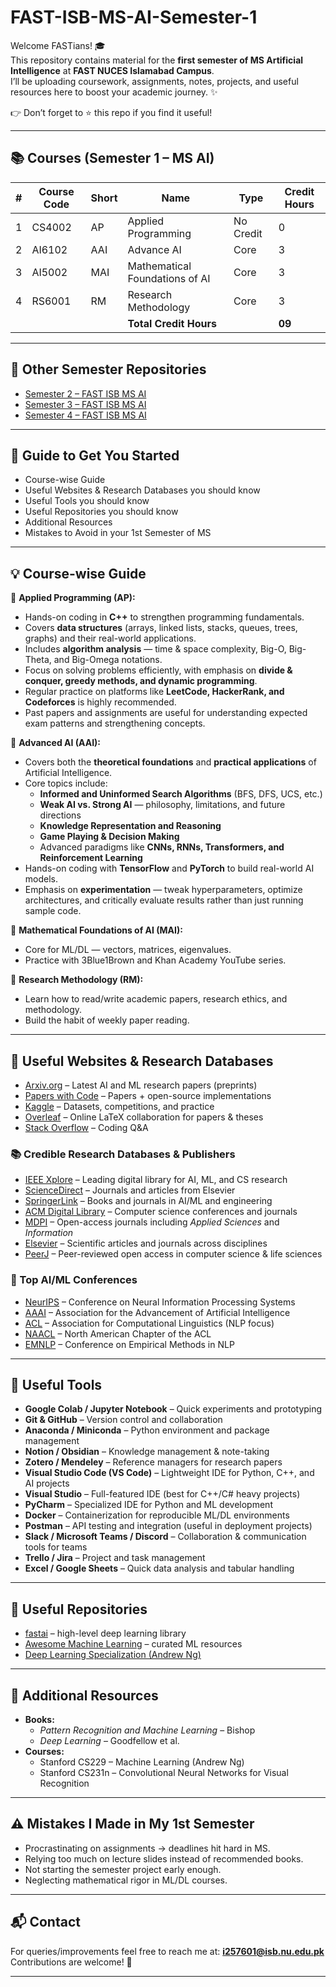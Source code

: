 # FAST-ISB-MS-AI-Semester-1

Welcome FASTians! 🎓  
This repository contains material for the **first semester of MS Artificial Intelligence** at **FAST NUCES Islamabad Campus**.  
I’ll be uploading coursework, assignments, notes, projects, and useful resources here to boost your academic journey. ✨  

👉 Don’t forget to ⭐ this repo if you find it useful!

---
## 📚 Courses (Semester 1 – MS AI)
| #  | Course Code | Short | Name                                  | Type   | Credit Hours |
|----|-------------|-------|---------------------------------------|--------------|--------------|
| 1  | CS4002      | AP    | Applied Programming                   | No Credit    |      0       |
| 2  | AI6102      | AAI   | Advance AI                            | Core         |      3       |
| 3  | AI5002      | MAI   | Mathematical Foundations of AI        | Core         |      3       |
| 4  | RS6001      | RM    | Research Methodology                  | Core         |      3       |
|    |             |       | **Total Credit Hours**                |              |    **09**    |
---

## 🔗 Other Semester Repositories
- [Semester 2 – FAST ISB MS AI](#)  
- [Semester 3 – FAST ISB MS AI](#)  
- [Semester 4 – FAST ISB MS AI](#)  

---

## 🔗 Guide to Get You Started
- Course-wise Guide
- Useful Websites & Research Databases you should know  
- Useful Tools you should know  
- Useful Repositories you should know  
- Additional Resources  
- Mistakes to Avoid in your 1st Semester of MS  

---

## 💡 Course-wise Guide
📌 **Applied Programming (AP):**  
- Hands-on coding in **C++** to strengthen programming fundamentals.  
- Covers **data structures** (arrays, linked lists, stacks, queues, trees, graphs) and their real-world applications.  
- Includes **algorithm analysis** — time & space complexity, Big-O, Big-Theta, and Big-Omega notations.  
- Focus on solving problems efficiently, with emphasis on **divide & conquer, greedy methods, and dynamic programming**.  
- Regular practice on platforms like **LeetCode, HackerRank, and Codeforces** is highly recommended.  
- Past papers and assignments are useful for understanding expected exam patterns and strengthening concepts.  

📌 **Advanced AI (AAI):**  
- Covers both the **theoretical foundations** and **practical applications** of Artificial Intelligence.  
- Core topics include:  
  - **Informed and Uninformed Search Algorithms** (BFS, DFS, UCS, etc.)  
  - **Weak AI vs. Strong AI** — philosophy, limitations, and future directions  
  - **Knowledge Representation and Reasoning**  
  - **Game Playing & Decision Making**  
  - Advanced paradigms like **CNNs, RNNs, Transformers, and Reinforcement Learning**  
- Hands-on coding with **TensorFlow** and **PyTorch** to build real-world AI models.  
- Emphasis on **experimentation** — tweak hyperparameters, optimize architectures, and critically evaluate results rather than just running sample code.    

📌 **Mathematical Foundations of AI (MAI):**  
- Core for ML/DL — vectors, matrices, eigenvalues.  
- Practice with 3Blue1Brown and Khan Academy YouTube series.  

📌 **Research Methodology (RM):**  
- Learn how to read/write academic papers, research ethics, and methodology.  
- Build the habit of weekly paper reading.  

---

## 🔗 Useful Websites & Research Databases
- [Arxiv.org](https://arxiv.org) – Latest AI and ML research papers (preprints)  
- [Papers with Code](https://paperswithcode.com) – Papers + open-source implementations  
- [Kaggle](https://kaggle.com) – Datasets, competitions, and practice  
- [Overleaf](https://overleaf.com) – Online LaTeX collaboration for papers & theses  
- [Stack Overflow](https://stackoverflow.com) – Coding Q&A  

### 📚 Credible Research Databases & Publishers
- [IEEE Xplore](https://ieeexplore.ieee.org) – Leading digital library for AI, ML, and CS research  
- [ScienceDirect](https://www.sciencedirect.com) – Journals and articles from Elsevier  
- [SpringerLink](https://link.springer.com) – Books and journals in AI/ML and engineering  
- [ACM Digital Library](https://dl.acm.org) – Computer science conferences and journals  
- [MDPI](https://www.mdpi.com) – Open-access journals including *Applied Sciences* and *Information*  
- [Elsevier](https://www.elsevier.com) – Scientific articles and journals across disciplines  
- [PeerJ](https://peerj.com) – Peer-reviewed open access in computer science & life sciences  

### 🎤 Top AI/ML Conferences
- [NeurIPS](https://nips.cc) – Conference on Neural Information Processing Systems  
- [AAAI](https://aaai.org) – Association for the Advancement of Artificial Intelligence  
- [ACL](https://www.aclweb.org) – Association for Computational Linguistics (NLP focus)  
- [NAACL](https://naacl.org) – North American Chapter of the ACL  
- [EMNLP](https://2024.emnlp.org) – Conference on Empirical Methods in NLP  

---

## 🔗 Useful Tools
- **Google Colab / Jupyter Notebook** – Quick experiments and prototyping  
- **Git & GitHub** – Version control and collaboration  
- **Anaconda / Miniconda** – Python environment and package management  
- **Notion / Obsidian** – Knowledge management & note-taking  
- **Zotero / Mendeley** – Reference managers for research papers  
- **Visual Studio Code (VS Code)** – Lightweight IDE for Python, C++, and AI projects  
- **Visual Studio** – Full-featured IDE (best for C++/C# heavy projects)  
- **PyCharm** – Specialized IDE for Python and ML development 
- **Docker** – Containerization for reproducible ML/DL environments  
- **Postman** – API testing and integration (useful in deployment projects)  
- **Slack / Microsoft Teams / Discord** – Collaboration & communication tools for teams  
- **Trello / Jira** – Project and task management  
- **Excel / Google Sheets** – Quick data analysis and tabular handling  

---

## 🔗 Useful Repositories
- [fastai](https://github.com/fastai/fastai) – high-level deep learning library  
- [Awesome Machine Learning](https://github.com/josephmisiti/awesome-machine-learning) – curated ML resources  
- [Deep Learning Specialization (Andrew Ng)](https://github.com/Kulbear/deep-learning-coursera)  

---

## 🔗 Additional Resources
- **Books:**  
  - *Pattern Recognition and Machine Learning* – Bishop  
  - *Deep Learning* – Goodfellow et al.  
- **Courses:**  
  - Stanford CS229 – Machine Learning (Andrew Ng)  
  - Stanford CS231n – Convolutional Neural Networks for Visual Recognition  

---

## ⚠️ Mistakes I Made in My 1st Semester
- Procrastinating on assignments → deadlines hit hard in MS.  
- Relying too much on lecture slides instead of recommended books.  
- Not starting the semester project early enough.  
- Neglecting mathematical rigor in ML/DL courses.  

---

## 📬 Contact
For queries/improvements feel free to reach me at: **i257601@isb.nu.edu.pk**  
Contributions are welcome! 🙌  

---
